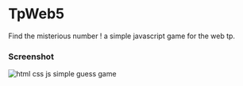 # TpWeb5
Find the misterious number ! a simple javascript game for the web tp.


### Screenshot

![html css js simple guess game](https://cloud.githubusercontent.com/assets/24621701/23312392/e8999bc2-fab9-11e6-89e3-46b8b70bcd9f.jpg)
